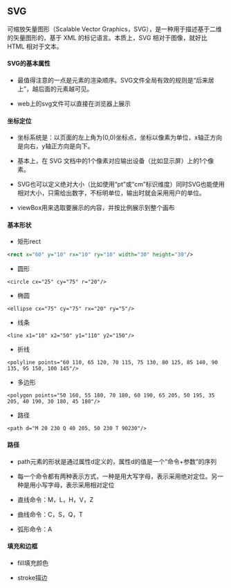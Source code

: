 ## SVG

可缩放矢量图形（Scalable Vector Graphics，SVG），是一种用于描述基于二维的矢量图形的，基于 XML 的标记语言。本质上，SVG 相对于图像，就好比 HTML 相对于文本。

#### SVG的基本属性

+ 最值得注意的一点是元素的渲染顺序。SVG文件全局有效的规则是“后来居上”，越后面的元素越可见。

+ web上的svg文件可以直接在浏览器上展示

#### 坐标定位

+ 坐标系统是：以页面的左上角为(0,0)坐标点，坐标以像素为单位，x轴正方向是向右，y轴正方向是向下。

+ 基本上，在 SVG 文档中的1个像素对应输出设备（比如显示屏）上的1个像素。

+ SVG也可以定义绝对大小（比如使用“pt”或“cm”标识维度）同时SVG也能使用相对大小，只需给出数字，不标明单位，输出时就会采用用户的单位。

+ viewBox用来选取要展示的内容，并按比例展示到整个画布

#### 基本形状

+ 矩形rect

````svg
<rect x="60" y="10" rx="10" ry="10" width="30" height="30"/>
````

+ 圆形

````
<circle cx="25" cy="75" r="20"/>
````

+ 椭圆

````
<ellipse cx="75" cy="75" rx="20" ry="5"/>
````

+ 线条

````
<line x1="10" x2="50" y1="110" y2="150"/>
````

+ 折线

```
<polyline points="60 110, 65 120, 70 115, 75 130, 80 125, 85 140, 90 135, 95 150, 100 145"/>
```

+ 多边形

````
<polygon points="50 160, 55 180, 70 180, 60 190, 65 205, 50 195, 35 205, 40 190, 30 180, 45 180"/>
````

+ 路径

````
<path d="M 20 230 Q 40 205, 50 230 T 90230"/>
````

#### 路径

+ path元素的形状是通过属性d定义的，属性d的值是一个“命令+参数”的序列

+ 每一个命令都有两种表示方式，一种是用大写字母，表示采用绝对定位。另一种是用小写字母，表示采用相对定位

+ 直线命令：M，L，H，V，Z

+ 曲线命令：C，S，Q，T

+ 弧形命令：A

#### 填充和边框

+ fill填充颜色

+ stroke描边

